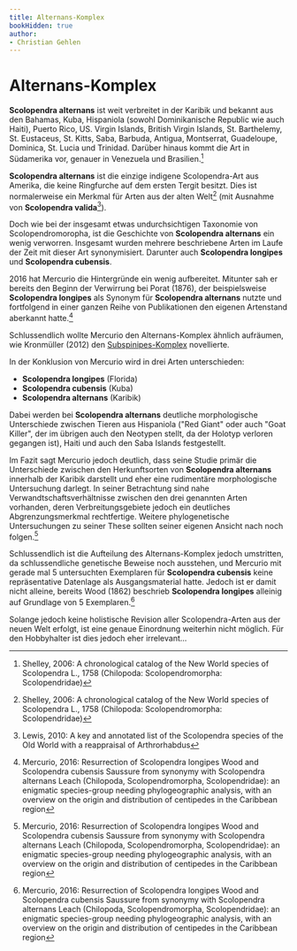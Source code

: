 ```yaml
---
title: Alternans-Komplex
bookHidden: true
author:
- Christian Gehlen
---
```


# Alternans-Komplex

**Scolopendra alternans** ist weit verbreitet in der Karibik und bekannt aus den Bahamas, Kuba, Hispaniola (sowohl Dominikanische Republic wie auch Haiti), Puerto Rico, US. Virgin Islands, British Virgin Islands, St. Barthelemy, St. Eustaceus, St. Kitts, Saba, Barbuda, Antigua, Montserrat, Guadeloupe, Dominica, St. Lucia und Trinidad. Darüber hinaus kommt die Art in Südamerika vor, genauer in Venezuela und Brasilien.[^2006-shelley] 

**Scolopendra alternans** ist die einzige indigene Scolopendra-Art aus Amerika, die keine Ringfurche auf dem ersten Tergit besitzt. Dies ist normalerweise ein Merkmal für Arten aus der alten Welt[^2006-shelley] (mit Ausnahme von **Scolopendra valida**[^2010-lewis]).

Doch wie bei der insgesamt etwas undurchsichtigen Taxonomie von Scolopendromoropha, ist die Geschichte von **Scolopendra alternans** ein wenig verworren. Insgesamt wurden mehrere beschriebene Arten im Laufe der Zeit mit dieser Art synonymisiert. Darunter auch **Scolopendra longipes** und **Scolopendra cubensis**.

2016 hat Mercurio die Hintergründe ein wenig aufbereitet. Mitunter sah er bereits den Beginn der Verwirrung bei Porat (1876), der beispielsweise **Scolopendra longipes** als Synonym für **Scolopendra alternans** nutzte und fortfolgend in einer ganzen Reihe von Publikationen den eigenen Artenstand aberkannt hatte.[^2016-mercurio]

Schlussendlich wollte Mercurio den Alternans-Komplex ähnlich aufräumen, wie Kronmüller (2012) den [Subspinipes-Komplex](../subspinipes-komplex/) novellierte.

In der Konklusion von Mercurio wird in drei Arten unterschieden:

- **Scolopendra longipes** (Florida)
- **Scolopendra cubensis** (Kuba)
- **Scolopendra alternans** (Karibik)

Dabei werden bei **Scolopendra alternans** deutliche morphologische Unterschiede zwischen Tieren aus Hispaniola ("Red Giant" oder auch "Goat Killer", der im übrigen auch den Neotypen stellt, da der Holotyp verloren gegangen ist), Haiti und auch den Saba Islands festgestellt.

Im Fazit sagt Mercurio jedoch deutlich, dass seine Studie primär die Unterschiede zwischen den Herkunftsorten von **Scolopendra alternans** innerhalb der Karibik darstellt und eher eine rudimentäre morphologische Untersuchung darlegt. In seiner Betrachtung sind nahe Verwandtschaftsverhältnisse zwischen den drei genannten Arten vorhanden, deren Verbreitungsgebiete jedoch ein deutliches Abgrenzungsmerkmal rechtfertige. Weitere phylogenetische Untersuchungen zu seiner These sollten seiner eigenen Ansicht nach noch folgen.[^2016-mercurio]

Schlussendlich ist die Aufteilung des Alternans-Komplex jedoch umstritten, da schlussendliche genetische Beweise noch ausstehen, und Mercurio mit gerade mal 5 untersuchten Exemplaren für **Scolopendra cubensis** keine repräsentative Datenlage als Ausgangsmaterial hatte. Jedoch ist er damit nicht alleine, bereits Wood (1862) beschrieb **Scolopendra longipes** alleinig auf Grundlage von 5 Exemplaren.[^2016-mercurio]

Solange jedoch keine holistische Revision aller Scolopendra-Arten aus der neuen Welt erfolgt, ist eine genaue Einordnung weiterhin nicht möglich. Für den Hobbyhalter ist dies jedoch eher irrelevant...

[^2006-shelley]: Shelley, 2006: A chronological catalog of the New World species of Scolopendra L., 1758 (Chilopoda: Scolopendromorpha: Scolopendridae)
[^2010-lewis]: Lewis, 2010: A key and annotated list of the Scolopendra species of the Old World with a reappraisal of Arthrorhabdus
[^2016-mercurio]: Mercurio, 2016: Resurrection of Scolopendra longipes Wood and Scolopendra cubensis Saussure from synonymy with Scolopendra alternans Leach (Chilopoda, Scolopendromorpha, Scolopendridae): an enigmatic species-group needing phylogeographic analysis, with an overview on the origin and distribution of centipedes in the Caribbean region
